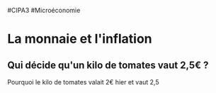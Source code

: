 #CIPA3 #Microéconomie

# La monnaie et l'inflation
## Qui décide qu'un kilo de tomates vaut 2,5€ ?
Pourquoi le kilo de tomates valait 2€ hier et vaut 2,5